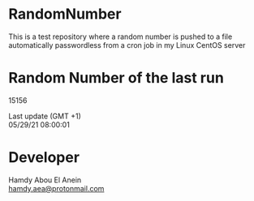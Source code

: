 # RandomNumber    
This is a test repository where a random number is pushed to a file automatically passwordless from a cron job in my Linux CentOS server    
# Random Number of the last run   
15156
      
Last update (GMT +1)    
05/29/21 08:00:01
# Developer    
Hamdy Abou El Anein   
hamdy.aea@protonmail.com
